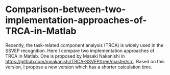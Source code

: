 # Comparison-between-two-implementation-approaches-of-TRCA-in-Matlab
Recently, the task-related component analysis (TRCA) is widely used in the SSVEP recognition.  Here I compare two implementation approaches of TRCA in Matlab. One is proposed by Masaki Nakanishi in https://github.com/mnakanishi/TRCA-SSVEP/tree/master/src. Based on this version, I propose a new version which has a shorter calculation time.


